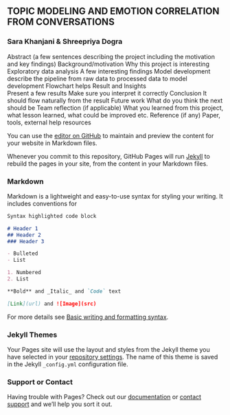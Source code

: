 ## TOPIC MODELING AND EMOTION CORRELATION FROM CONVERSATIONS
### Sara Khanjani & Shreepriya Dogra



Abstract (a few sentences describing the project including the motivation and key findings)
Background/motivation
Why this project is interesting
Exploratory data analysis 
A few interesting findings
Model development 
describe the pipeline from raw data to processed data to model development
Flowchart helps
Result and Insights  
Present a few results
Make sure you interpret it correctly 
Conclusion
It should flow naturally from the result
Future work
What do you think the next should be
Team reflection (if applicable)
What you learned from this project, what lesson learned, what could be improved etc.
Reference (if any)
Paper, tools, external help resources




You can use the [editor on GitHub](https://github.com/shreepriyadogra/TopicModel_EmotionCorrelation/edit/gh-pages/index.md) to maintain and preview the content for your website in Markdown files.

Whenever you commit to this repository, GitHub Pages will run [Jekyll](https://jekyllrb.com/) to rebuild the pages in your site, from the content in your Markdown files.

### Markdown

Markdown is a lightweight and easy-to-use syntax for styling your writing. It includes conventions for

```markdown
Syntax highlighted code block

# Header 1
## Header 2
### Header 3

- Bulleted
- List

1. Numbered
2. List

**Bold** and _Italic_ and `Code` text

[Link](url) and ![Image](src)
```

For more details see [Basic writing and formatting syntax](https://docs.github.com/en/github/writing-on-github/getting-started-with-writing-and-formatting-on-github/basic-writing-and-formatting-syntax).

### Jekyll Themes

Your Pages site will use the layout and styles from the Jekyll theme you have selected in your [repository settings](https://github.com/shreepriyadogra/TopicModel_EmotionCorrelation/settings/pages). The name of this theme is saved in the Jekyll `_config.yml` configuration file.

### Support or Contact

Having trouble with Pages? Check out our [documentation](https://docs.github.com/categories/github-pages-basics/) or [contact support](https://support.github.com/contact) and we’ll help you sort it out.
